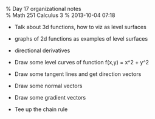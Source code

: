 % Day 17 organizational notes   
% Math 251 Calculus 3
% 2013-10-04 07:18

* Talk about 3d functions, how to viz as level surfaces
* graphs of 2d functions as examples of level surfaces

* directional derivatives

* Draw some level curves of function f(x,y) = x^2 + y^2
* Draw some tangent lines and get direction vectors
* Draw some normal vectors
* Draw some gradient vectors
* Tee up the chain rule

